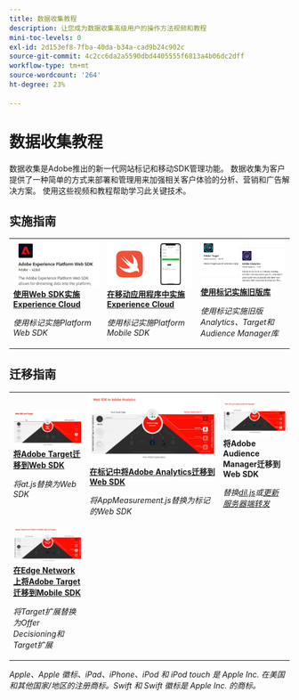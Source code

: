 ```yaml
---
title: 数据收集教程
description: 让您成为数据收集高级用户的操作方法视频和教程
mini-toc-levels: 0
exl-id: 2d153ef8-7fba-40da-b34a-cad9b24c902c
source-git-commit: 4c2cc6da2a5590dbd4405555f6813a4b06dc2dff
workflow-type: tm+mt
source-wordcount: '264'
ht-degree: 23%

---
```


# 数据收集教程

数据收集是Adobe推出的新一代网站标记和移动SDK管理功能。 数据收集为客户提供了一种简单的方式来部署和管理用来加强相关客户体验的分析、营销和广告解决方案。 使用这些视频和教程帮助学习此关键技术。

<div id="recs-overview-body-1"></div>
<div id="recs-overview-body-2"></div>
<div id="recs-overview-body-3"></div>
<div id="recs-overview-body-4"></div>
<div id="recs-overview-body-5"></div>
<div id="recs-overview-body-6"></div>

<div id="staff-picks-section">

## 实施指南

<table>
<tr>
  <td>
    <a href="https://experienceleague.adobe.com/zh-hans/docs/platform-learn/implement-web-sdk/overview" target="_blank">
      <img alt="利用 Web SDK 实施 Adobe Experience Cloud" src="assets/thumb_websdk.png" />
    </a>
    <div>
      <a href="https://experienceleague.adobe.com/zh-hans/docs/platform-learn/implement-web-sdk/overview" target="_blank">
    <strong>使用Web SDK实施Experience Cloud</strong>
    </a>
    </div>
    <p>
    <em>使用标记实施Platform Web SDK</em>
    <p>
  </td>
  <td>
    <a href="https://experienceleague.adobe.com/zh-hans/docs/platform-learn/implement-mobile-sdk/overview" target="_blank">
      <img alt="在移动应用程序中实施" src="assets/thumb_swift.png" />
    </a>
    <div>
      <a href="https://experienceleague.adobe.com/zh-hans/docs/platform-learn/implement-mobile-sdk/overview" target="_blank">
    <strong>在移动应用程序中实施Experience Cloud</strong>
    </a>
    </div>
    <p>
    <em>使用标记实施Platform Mobile SDK</em>
    <p>
  </td>
  <td>
    <a href="https://experienceleague.adobe.com/zh-hans/docs/platform-learn/migrate-target-to-websdk/introduction" target="_blank">
      <img alt="将Target迁移到Web SDK" src="assets/thumb_legacy.png" />
    </a>
    <div>
      <a href="https://experienceleague.adobe.com/zh-hans/docs/platform-learn/migrate-target-to-websdk/introduction" target="_blank">
    <strong>使用标记实施旧版库</strong>
    </a>
    </div>
    <p>
    <em>使用标记实施旧版Analytics、Target和Audience Manager库</em>
    <p>
  </td>
</tr>
</table>

## 迁移指南

<table>
<tr>
  <td>
    <a href="https://experienceleague.adobe.com/zh-hans/docs/platform-learn/migrate-target-to-websdk/introduction" target="_blank">
      <img alt="将Target迁移到Web SDK" src="assets/thumb_targetWebSdk.jpg" />
    </a>
    <div>
      <a href="https://experienceleague.adobe.com/zh-hans/docs/platform-learn/migrate-target-to-websdk/introduction" target="_blank">
    <strong>将Adobe Target迁移到Web SDK</strong>
    </a>
    </div>
    <p>
    <em>将at.js替换为Web SDK</em>
    <p>
  </td>
  <td>
    <a href="https://experienceleague.adobe.com/zh-hans/docs/platform-learn/migrate-analytics-to-websdk/migration-to-websdk-overview" target="_blank">
      <img alt="利用 Web SDK 实施 Adobe Experience Cloud" src="assets/thumb_analyticsWebSdk.png" />
    </a>
    <div>
      <a href="https://experienceleague.adobe.com/zh-hans/docs/platform-learn/migrate-analytics-to-websdk/migration-to-websdk-overview" target="_blank">
    <strong>在标记中将Adobe Analytics迁移到Web SDK</strong>
    </a>
    </div>
    <p>
    <em>将AppMeasurement.js替换为标记的Web SDK</em>
    <p>
  </td>
  <td>
      <img alt="将Target迁移到Web SDK" src="assets/thumb_aamWebSdk.png" />
    </a>
    <div>
      <strong>将Adobe Audience Manager迁移到Web SDK</strong>
    </div>
    <p>
    <em>替换<a href="https://experienceleague.adobe.com/zh-hans/docs/audience-manager/user-guide/migrate-to-web-sdk/dil-extension-to-web-sdk" target="_blank">dil.js</a>或<a href="https://experienceleague.adobe.com/zh-hans/docs/audience-manager/user-guide/migrate-to-web-sdk/appmeasurement-to-web-sdk" target="_blank">更新服务器端转发</a></em>
    <p>
  </td>
</tr>
<tr>
  <td>
    <a href="https://experienceleague.adobe.com/zh-hans/docs/platform-learn/migrate-target-to-mobile-sdk-decisioning/overview" target="_blank">
      <img alt="在Edge Network上将Target迁移到Mobile SDK" src="assets/thumb_targetMobileSdk.jpg" />
    </a>
    <div>
      <a href="https://experienceleague.adobe.com/zh-hans/docs/platform-learn/migrate-target-to-mobile-sdk-decisioning/overview" target="_blank">
    <strong>在Edge Network上将Adobe Target迁移到Mobile SDK</strong>
    </a>
    </div>
    <p>
    <em>将Target扩展替换为Offer Decisioning和Target扩展</em>
    <p>
  </td>
  <td>
  </td>
  <td>
  </td>
  </tr>
</table>

</div>

*Apple、Apple 徽标、iPad、iPhone、iPod 和 iPod touch 是 Apple Inc. 在美国和其他国家/地区的注册商标。Swift 和 Swift 徽标是 Apple Inc. 的商标。*
